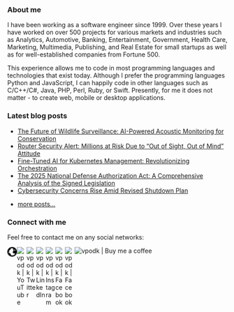 ### About me

I have been working as a software engineer since 1999. Over these years I have worked on over 500 projects for various markets and industries such as Analytics, Automotive, Banking, Entertainment, Government, Health Care, Marketing, Multimedia, Publishing, and Real Estate for small startups as well as for well-established companies from Fortune 500.

This experience allows me to code in most programming languages and technologies that exist today. Although I prefer the programming languages Python and JavaScript, I can happily code in other languages such as C/C++/C#, Java, PHP, Perl, Ruby, or Swift. Presently, for me it does not matter - to create web, mobile or desktop applications.

### Latest blog posts

<!-- BLOG-POST-LIST:START -->
- [The Future of Wildlife Surveillance: AI-Powered Acoustic Monitoring for Conservation](https://medium.com/majordigest/the-future-of-wildlife-surveillance-ai-powered-acoustic-monitoring-for-conservation-4a6ea60a7e0b?source=rss-22947912adc0------2)
- [Router Security Alert: Millions at Risk Due to “Out of Sight, Out of Mind” Attitude](https://medium.com/majordigest/router-security-alert-millions-at-risk-due-to-out-of-sight-out-of-mind-attitude-5ae27c8233e6?source=rss-22947912adc0------2)
- [Fine-Tuned AI for Kubernetes Management: Revolutionizing Orchestration](https://medium.com/majordigest/fine-tuned-ai-for-kubernetes-management-revolutionizing-orchestration-7725747ab917?source=rss-22947912adc0------2)
- [The 2025 National Defense Authorization Act: A Comprehensive Analysis of the Signed Legislation](https://medium.com/majordigest/the-2025-national-defense-authorization-act-a-comprehensive-analysis-of-the-signed-legislation-202f5d2d58c0?source=rss-22947912adc0------2)
- [Cybersecurity Concerns Rise Amid Revised Shutdown Plan](https://medium.com/majordigest/cybersecurity-concerns-rise-amid-revised-shutdown-plan-b6bcd6a634e0?source=rss-22947912adc0------2)
<!-- BLOG-POST-LIST:END -->
- [more posts...](https://medium.com/@vpodk)

### Connect with me
Feel free to contact me on any social networks:

[<img align="left" alt="vpodk.com" width="22px" src="https://raw.githubusercontent.com/iconic/open-iconic/master/svg/globe.svg" />][website]
[<img align="left" alt="vpodk | YouTube" width="22px" src="https://cdn.jsdelivr.net/npm/simple-icons@v3/icons/youtube.svg" />][youtube]
[<img align="left" alt="vpodk | Twitter" width="22px" src="https://cdn.jsdelivr.net/npm/simple-icons@v3/icons/twitter.svg" />][twitter]
[<img align="left" alt="vpodk | LinkedIn" width="22px" src="https://cdn.jsdelivr.net/npm/simple-icons@v3/icons/linkedin.svg" />][linkedin]
[<img align="left" alt="vpodk | Instagram" width="22px" src="https://cdn.jsdelivr.net/npm/simple-icons@v3/icons/instagram.svg" />][instagram]
[<img align="left" alt="vpodk | Facebook" width="22px" src="https://cdn.jsdelivr.net/npm/simple-icons@v3/icons/facebook.svg" />][facebook]
[<img align="left" alt="vpodk | Facebook" width="22px" src="https://cdn.jsdelivr.net/npm/simple-icons@v3/icons/medium.svg" />][medium]
[<img align="left" alt="vpodk | Buy me a coffee" height="24px" src="https://cdn.buymeacoffee.com/buttons/default-yellow.png" />][buymeacoffee]
<br>

<!-- Meta data -->
[website]: https://vpodk.com
[twitter]: https://twitter.com/vpodk
[youtube]: https://youtube.com/@vpodk
[instagram]: https://instagram.com/vpodk
[linkedin]: https://linkedin.com/in/vpodk
[facebook]: https://facebook.com/vpodk
[medium]: https://medium.com/@vpodk
[buymeacoffee]: https://www.buymeacoffee.com/vpodk
